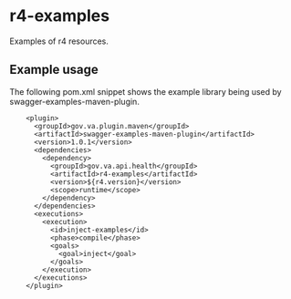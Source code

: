 # r4-examples

Examples of r4 resources.

## Example usage

The following pom.xml snippet shows the example library being used by swagger-examples-maven-plugin.

```
    <plugin>
      <groupId>gov.va.plugin.maven</groupId>
      <artifactId>swagger-examples-maven-plugin</artifactId>
      <version>1.0.1</version>
      <dependencies>
        <dependency>
          <groupId>gov.va.api.health</groupId>
          <artifactId>r4-examples</artifactId>
          <version>${r4.version}</version>
          <scope>runtime</scope>
        </dependency>
      </dependencies>
      <executions>
        <execution>
          <id>inject-examples</id>
          <phase>compile</phase>
          <goals>
            <goal>inject</goal>
          </goals>
        </execution>
      </executions>
    </plugin>
```
